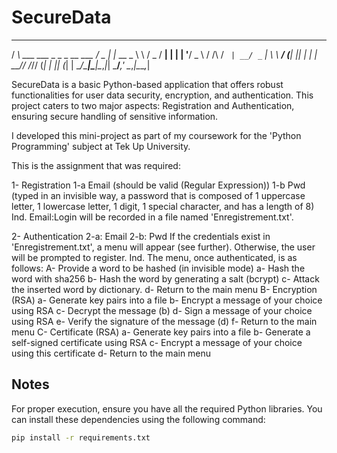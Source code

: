 # SecureData

 __                             ___      _        
/ _\ ___  ___ _   _ _ __ ___   /   \__ _| |_ __ _ 
\ \ / _ \/ __| | | | '__/ _ \ / /\ / _` | __/ _` |
_\ \  __/ (__| |_| | | |  __// /_// (_| | || (_| |
\__/\___|\___|\__,_|_|  \___/___,' \__,_|\__\__,_|
                                                  

SecureData is a basic Python-based application that offers robust functionalities for user data security, encryption, and authentication. This project caters to two major aspects: Registration and Authentication, ensuring secure handling of sensitive information.

I developed this mini-project as part of my coursework for the 'Python Programming' subject at Tek Up University.

This is the assignment that was required:
 
1- Registration
  1-a Email (should be valid (Regular Expression))
  1-b Pwd (typed in an invisible way, a password that is composed of 1 uppercase letter, 1 lowercase letter, 1 digit, 1 special character, and has a length     of 8)
  Ind. Email:Login will be recorded in a file named 'Enregistrement.txt'.

2- Authentication
  2-a: Email
  2-b: Pwd
  If the credentials exist in 'Enregistrement.txt', a menu will appear (see further). Otherwise, the user will be prompted to register.
  Ind. The menu, once authenticated, is as follows:
    A- Provide a word to be hashed (in invisible mode)
      a- Hash the word with sha256
      b- Hash the word by generating a salt (bcrypt)
      c- Attack the inserted word by dictionary.
      d- Return to the main menu
     B- Encryption (RSA)
      a- Generate key pairs into a file
      b- Encrypt a message of your choice using RSA
      c- Decrypt the message (b)
      d- Sign a message of your choice using RSA
      e- Verify the signature of the message (d)
      f- Return to the main menu
    C- Certificate (RSA)
      a- Generate key pairs into a file
      b- Generate a self-signed certificate using RSA
      c- Encrypt a message of your choice using this certificate
      d- Return to the main menu
      
## Notes

For proper execution, ensure you have all the required Python libraries. You can install these dependencies using the following command:

```bash
pip install -r requirements.txt


